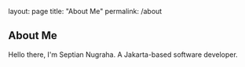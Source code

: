 layout: page
title: "About Me"
permalink: /about

## About Me

Hello there, I'm Septian Nugraha. A Jakarta-based software developer.